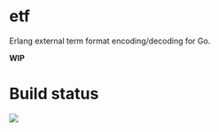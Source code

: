 # etf

Erlang external term format encoding/decoding for Go.

**WIP**

# Build status

<a href="http://goci.me/project/github.com/goerlang/etf">
<img src="http://goci.me/project/image/github.com/goerlang/etf" />
</a>
